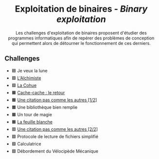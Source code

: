 <div align="center">
  <h1>Exploitation de binaires - <i>Binary exploitation</i></h1>
  <p>
    Les challenges d'exploitation de binaires proposent d'étudier des programmes informatiques afin de repérer des problèmes de conception qui permettent alors de détourner le fonctionnement de ces derniers.
  </p>
</div>

## Challenges
- 🟦 Je veux la lune
- 🟩 [L'Alchimiste](LAlchimiste)
- 🟩 [La Cohue](LaCohue)
- 🟧 [Cache-cache : le retour](CacheCacheLeRetour)
- 🟧 [Une citation pas comme les autres [1/2]](UneCitationPasCommeLesAutres1)
- 🟧 Une bibliothèque bien remplie
- 🟧 Un tour de magie
- 🟧 [La feuille blanche](LaFeuilleBlanche)
- 🟥 [Une citation pas comme les autres [2/2]](UneCitationPasCommeLesAutres2)
- 🟪 Protocole de lecture de fichiers simplifié
- 🟪 Calculatrice
- 🟪 Débordement du Vélocipède Mécanique

